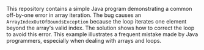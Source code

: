 This repository contains a simple Java program demonstrating a common off-by-one error in array iteration.  The bug causes an `ArrayIndexOutOfBoundsException` because the loop iterates one element beyond the array's valid index. The solution shows how to correct the loop to avoid this error.  This example illustrates a frequent mistake made by Java programmers, especially when dealing with arrays and loops.